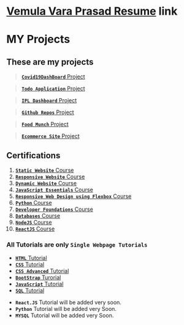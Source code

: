 # [Vemula Vara Prasad Resume](https://drive.google.com/file/d/17NjGnEv6LV382kWOBYL6I3diBsoWQMte/view?usp=sharing) link

# MY Projects

## These are my projects
> [**`Covid19DashBoard`** Project](https://covid19dshboard.ccbp.tech/)

> [**`Todo Application`** Project](https://todolistsite.ccbp.tech/)

> [**`IPL Dashboard`** Project](https://ipldashboard709.ccbp.tech/)

> [**`Github Repos`** Project](https://githubreposnxtw.ccbp.tech/)

> [**`Food Munch`** Project](https://foodmuchrssite.ccbp.tech/) 

> [**`Ecommerce Site`** Project](https://flybuysitepage.ccbp.tech/)



## Certifications
1. [**`Static Website`** Course](https://certificates.ccbp.in/intensive/static-website?id=NSSIZROXKX)
2. [**`Responsive Website`** Course](https://certificates.ccbp.in/intensive/responsive-website?id=OEEIFHPGBS)
3. [**`Dynamic Website`** Course](https://certificates.ccbp.in/intensive/dynamic-web-application?id=QOPZTZIIYO)
4. [**`JavaScript Essentials`** Course](https://certificates.ccbp.in/intensive/javascript-essentials?id=VEFORQZCYN)
5. [**`Responsive Web Design using Flexbox`** Course](https://certificates.ccbp.in/intensive/flexbox?id=UOCFBROFIT)
6. [**`Python`** Course](https://certificates.ccbp.in/intensive/programming-foundations?id=RMRZHAHOND)
7. [**`Developer Foundations`** Course](https://certificates.ccbp.in/intensive/developer-foundations?id=KOLMIISCZK)
8. [**`Databases`** Course](https://certificates.ccbp.in/intensive/introduction-to-databases?id=PCAKMJUESL)
9. [**`NodeJS`** Course](https://certificates.ccbp.in/intensive/node-js?id=OXMQVFBXHB)
10. [**`ReactJS`** Course](https://certificates.ccbp.in/intensive/react-js?id=TNPJBUZCMV)



### All Tutorials are only `Single Webpage Tutorials`



* [**`HTML`** Tutorial](https://vara-prasad-789.github.io/HTML-Developement-Tutorial/)
* [**`CSS`** Tutorial](https://vara-prasad-789.github.io/CSS-Development-Tutorial/)
* [**`CSS Advanced`** Tutorial](https://vara-prasad-789.github.io/CSS-Advanced-Tutorial/)
* [**`BootStrap`** Turorial](https://vara-prasad-789.github.io/BootStrap-Tutorial/)
* [**`JavaScript`** Tutorial](https://vara-prasad-789.github.io/Javascript-Tutorial/)
* [**`SQL`** Tutorial](https://vara-prasad-789.github.io/SQL-Tutorial/)



- **`React.JS`** Tutorial will be added very soon.
- **`Python`** Tutorial will be added very Soon.
- **`MYSQL`** Tutorial will be added very Soon.

<!-- Comments -->

<!-- * <img src="https://upload.wikimedia.org/wikipedia/commons/6/61/HTML5_logo_and_wordmark.svg" width="15">
* <img src="https://upload.wikimedia.org/wikipedia/commons/thumb/d/d5/CSS3_logo_and_wordmark.svg/340px-CSS3_logo_and_wordmark.svg.png" width="15">
* <img src="https://upload.wikimedia.org/wikipedia/commons/b/b2/Bootstrap_logo.svg" width="15">

 -->

